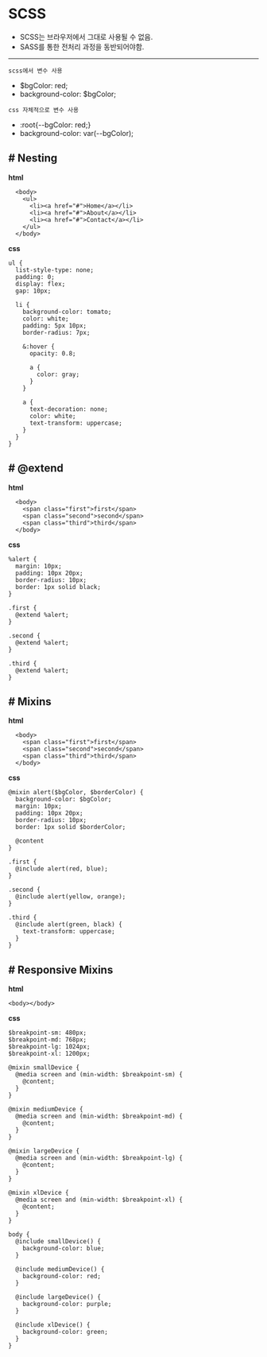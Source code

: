 # SCSS

- SCSS는 브라우저에서 그대로 사용될 수 없음.
- SASS를 통한 전처리 과정을 동반되어야함.

<hr />

`scss에서 변수 사용`

- $bgColor: red;
- background-color: $bgColor;

`css 자체적으로 변수 사용`

- :root{--bgColor: red;}
- background-color: var(--bgColor);

## # Nesting

**html**

```
  <body>
    <ul>
      <li><a href="#">Home</a></li>
      <li><a href="#">About</a></li>
      <li><a href="#">Contact</a></li>
    </ul>
  </body>
```

**css**

```
ul {
  list-style-type: none;
  padding: 0;
  display: flex;
  gap: 10px;

  li {
    background-color: tomato;
    color: white;
    padding: 5px 10px;
    border-radius: 7px;

    &:hover {
      opacity: 0.8;

      a {
        color: gray;
      }
    }

    a {
      text-decoration: none;
      color: white;
      text-transform: uppercase;
    }
  }
}
```

## # @extend

**html**

```
  <body>
    <span class="first">first</span>
    <span class="second">second</span>
    <span class="third">third</span>
  </body>
```

**css**

```
%alert {
  margin: 10px;
  padding: 10px 20px;
  border-radius: 10px;
  border: 1px solid black;
}

.first {
  @extend %alert;
}

.second {
  @extend %alert;
}

.third {
  @extend %alert;
}
```

## # Mixins

**html**

```
  <body>
    <span class="first">first</span>
    <span class="second">second</span>
    <span class="third">third</span>
  </body>
```

**css**

```
@mixin alert($bgColor, $borderColor) {
  background-color: $bgColor;
  margin: 10px;
  padding: 10px 20px;
  border-radius: 10px;
  border: 1px solid $borderColor;

  @content
}

.first {
  @include alert(red, blue);
}

.second {
  @include alert(yellow, orange);
}

.third {
  @include alert(green, black) {
    text-transform: uppercase;
  }
}
```

## # Responsive Mixins

**html**

```
<body></body>
```

**css**

```
$breakpoint-sm: 480px;
$breakpoint-md: 768px;
$breakpoint-lg: 1024px;
$breakpoint-xl: 1200px;

@mixin smallDevice {
  @media screen and (min-width: $breakpoint-sm) {
    @content;
  }
}

@mixin mediumDevice {
  @media screen and (min-width: $breakpoint-md) {
    @content;
  }
}

@mixin largeDevice {
  @media screen and (min-width: $breakpoint-lg) {
    @content;
  }
}

@mixin xlDevice {
  @media screen and (min-width: $breakpoint-xl) {
    @content;
  }
}

body {
  @include smallDevice() {
    background-color: blue;
  }

  @include mediumDevice() {
    background-color: red;
  }

  @include largeDevice() {
    background-color: purple;
  }

  @include xlDevice() {
    background-color: green;
  }
}
```

